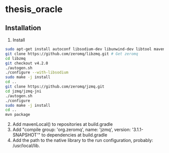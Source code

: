 # thesis_oracle

## Installation


1. Install

  ```bash
  sudo apt-get install autoconf libsodium-dev libunwind-dev libtool maven # Install libsodium and autoconf
  git clone https://github.com/zeromq/libzmq.git # Get zeromq
  cd libzmq
  git checkout v4.2.0
  ./autogen.sh
  ./configure --with-libsodium
  sudo make -j install
  cd ..
  git clone https://github.com/zeromq/jzmq.git
  cd jzmq/jzmq-jni
  ./autogen.sh
  ./configure
  sudo make -j install
  cd ..
  mvn package
  ```
2. Add mavenLocal() to repositories at build.gradle
3. Add "compile group: 'org.zeromq', name: 'jzmq', version: '3.1.1-SNAPSHOT'" to dependencies at build.gradle
4. Add the path to the native library to the run configuration, probably: /usr/local/lib.

